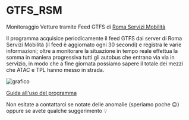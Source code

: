 # GTFS_RSM
Monitoraggio Vetture tramite Feed GTFS di 
[Roma Servizi Mobilità](https://romamobilita.it/it/tecnologie/open-data)

Il programma acquisice periodicamente il feed GTFS dai server di Roma Servizi Mobilità (il feed è aggiornato ogni 30 secondi) e registra le varie informazioni; oltre a monitorare la situazione in tempo reale effettua la somma in maniera progressiva tutti gli autobus che entrano via via in servizio, in modo che a fine giornata possiamo sapere il totale dei mezzi che ATAC e TPL hanno messo in strada.


![grafico](https://user-images.githubusercontent.com/48106183/94620850-922eb900-02af-11eb-86c8-224db8c71e1b.png)

[Guida all'uso del programma](https://github.com/EnricoTolomei/GTFS_RSM/wiki)


Non esitate a contattarci se notate delle anomalie (speriamo poche :wink:) oppure se avete qualche suggerimento :bulb:
